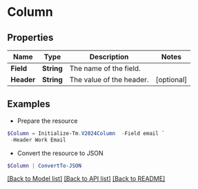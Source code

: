 # Column
## Properties

Name | Type | Description | Notes
------------ | ------------- | ------------- | -------------
**Field** | **String** | The name of the field.  | 
**Header** | **String** | The value of the header.  | [optional] 

## Examples

- Prepare the resource
```powershell
$Column = Initialize-Tm.V2024Column  -Field email `
 -Header Work Email
```

- Convert the resource to JSON
```powershell
$Column | ConvertTo-JSON
```

[[Back to Model list]](../README.md#documentation-for-models) [[Back to API list]](../README.md#documentation-for-api-endpoints) [[Back to README]](../README.md)

